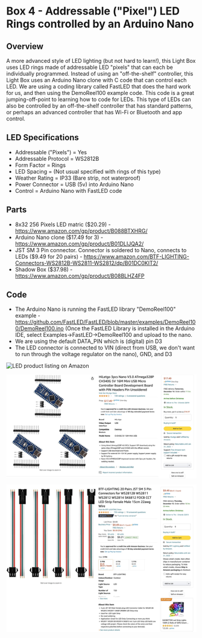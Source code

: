 # Box 4 - Addressable ("Pixel") LED Rings controlled by an Arduino Nano

## Overview
A more advanced style of LED lighting (but not hard to learn!), this Light Box uses LED rings made of addressable LED "pixels" that can each be individually programmed. Instead of using an "off-the-shelf" controller, this Light Box uses an Arduino Nano clone with C code that can control each LED. We are using a coding library called FastLED that does the hard work for us, and then using the DemoReel100 example code. This code is a great jumping-off-point to learning how to code for LEDs. This type of LEDs can also be controlled by an off-the-shelf controller that has standard patterns, or perhaps an advanced controller that has Wi-Fi or Bluetooth and app control.

## LED Specifications
* Addressable ("Pixels") = Yes
* Addressable Protocol = WS2812B
* Form Factor = Rings
* LED Spacing = (Not usual specified with rings of this type)
* Weather Rating = IP33 (Bare strip, not waterproof)
* Power Connector = USB (5v) into Arduino Nano
* Control = Arduino Nano with FastLED code

## Parts
* 8x32 256 Pixels LED matric ($20.29) - https://www.amazon.com/gp/product/B088BTXHRG/
* Arduino Nano clone ($17.49 for 3) - https://www.amazon.com/gp/product/B01DLIJQA2/
* JST SM 3 Pin connector. Connector is soldered to Nano, connects to LEDs ($9.49 for 20 pairs) - https://www.amazon.com/BTF-LIGHTING-Connectors-WS2812B-WS2811-WS2812/dp/B01DC0KIT2/
* Shadow Box ($37.98) - https://www.amazon.com/gp/product/B08BLHZ4FP

## Code
* The Arduino Nano is running the FastLED library "DemoReel100" example - https://github.com/FastLED/FastLED/blob/master/examples/DemoReel100/DemoReel100.ino (Once the FastLED Library is installed in the Arduino IDE, select Examples->FastLED->DemoReel100 and upload to the nano.
* We are using the default DATA_PIN which is (digital) pin D3
* The LED connector is connected to VIN (direct from USB, we don't want to run through the voltage regulator on the nano), GND, and D3


![LED product listing on Amazon](https://raw.githubusercontent.com/makerfx/light-boxes/main/images/box3-led-matrix.jpg)


![Arduino Nano clones product listing on Amazon](https://raw.githubusercontent.com/makerfx/light-boxes/main/images/arduino-nano-clones-amazon.jpg)



![JST SM Connector product listing on Amazon](https://raw.githubusercontent.com/makerfx/light-boxes/main/images/jst-sm-3pin-led-connectors.jpg)
